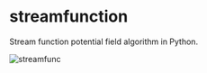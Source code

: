# streamfunction
Stream function potential field algorithm in Python.

![streamfunc](https://user-images.githubusercontent.com/49597791/155866800-6712e490-8255-47b6-8e6c-8f578105f67e.png)
